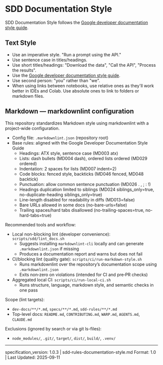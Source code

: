 # SDD Documentation Style

SDD Documentation Style follows the [Google developer documentation style guide](https://developers.google.com/style).

## Text Style

- Use an imperative style. "Run a prompt using the API."
- Use sentence case in titles/headings.
- Use short titles/headings: "Download the data", "Call the API", "Process the results".
- Use the [Google developer documentation style guide](https://developers.google.com/style).
- Use second person: "you" rather than "we".
- When using links between notebooks, use relative ones as they'll work better in IDEs and Colab. Use absolute ones to link to folders or markdown files.

## Markdown — markdownlint configuration

This repository standardizes Markdown style using markdownlint with a project-wide configuration.

- Config file: `.markdownlint.json` (repository root)
- Base rules: aligned with the Google Developer Documentation Style Guide
  - Headings: ATX style, sentence case (MD003 atx)
  - Lists: dash bullets (MD004 dash), ordered lists ordered (MD029 ordered)
  - Indentation: 2 spaces for lists (MD007 indent=2)
  - Code blocks: fenced style, backticks (MD046 fenced, MD048 backtick)
  - Punctuation: allow common sentence punctuation (MD026 . , ; : !)
  - Headings duplication limited to siblings (MD024 siblings_only=true, no-duplicate-heading siblings_only=true)
  - Line-length disabled for readability in diffs (MD013=false)
  - Bare URLs allowed in some docs (no-bare-urls=false)
  - Trailing spaces/hard tabs disallowed (no-trailing-spaces=true, no-hard-tabs=true)

Recommended tools and workflow:
- Local non-blocking lint (developer convenience): `scripts/sdd/lint_docs.sh`
  - Suggests installing `markdownlint-cli` locally and can generate `.markdownlint.json` if missing
  - Produces a documentation report and warns but does not fail
- CI/blocking lint (quality gate): `scripts/ci/run-markdown-style.sh`
  - Runs markdownlint over the repository’s documentation scope using `.markdownlint.json`
  - Exits non‑zero on violations (intended for CI and pre‑PR checks)
- Aggregated local CI: `scripts/ci/run-local-ci.sh`
  - Runs structure, language, markdown style, and semantic checks in one pass

Scope (lint targets):
- `dev-docs/**/*.md`, `specs/**/*.md`, `sdd-rules/**/*.md`
- Top-level docs: `README.md`, `CONTRIBUTING.md`, `WARP.md`, `AGENTS.md`, `CLAUDE.md`

Exclusions (ignored by search or via git ls-files):
- `node_modules/`, `.git/`, `target/`, `dist/`, `build/`, `.venv/`

---

specification_version: 1.0.3 | sdd-rules-documentation-style.md Format: 1.0 | Last Updated: 2025-09-11
